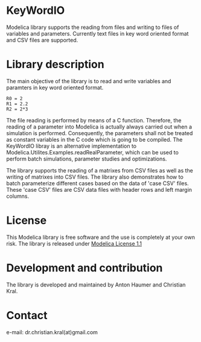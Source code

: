 # KeyWordIO

Modelica library supports the reading from files and writing to files of variables and parameters. Currently text files in key word oriented format and CSV files are supported.

# Library description

The main objective of the library is to read and write variables and paramters in key word oriented format.

```
R0 = 2
R1 = 2.2
R2 = 2*3 
```

The file reading is performed by means of a C function. Therefore, the reading of a parameter into Modelica is actually always carried out when a simulation is performed. Consequently, the parameters shall not be treated as constant variables in the C code which is going to be compiled. The KeyWordIO libray is an alternative implementation to Modelica.Utilites.Examples.readRealParameter, which can be used to perform batch simulations, parameter studies and optimizations. 

The library supports the reading of a matrixes from CSV files as well as the writing of matrixes into CSV files. The library also demonstrates how to batch parameterize different cases based on the data of 'case CSV' files. These 'case CSV' files are CSV data files with header rows and left margin columns. 
  
# License

This Modelica library is free software and the use is completely at your own
risk. The library is released under [Modelica License 1.1](https://www.modelica.org/licenses/ModelicaLicense1.1)

# Development and contribution

The library is developed and maintained by Anton Haumer and Christian Kral.

# Contact

e-mail: dr.christian.kral(at)gmail.com   
